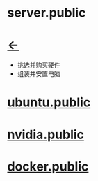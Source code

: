 
# server.public      
# [<-](home.md)  

- 挑选并购买硬件
- 组装并安置电脑

# [ubuntu.public](ubuntu.public.md#ubuntu.public)

# [nvidia.public](nvidia.public.md#nvidia.public)    

# [docker.public](docker.public.md#docker.public)  

